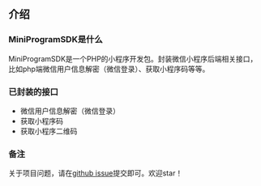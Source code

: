 ## 介绍

### MiniProgramSDK是什么

MiniProgramSDK是一个PHP的小程序开发包。封装微信小程序后端相关接口，比如php端微信用户信息解密（微信登录）、获取小程序码等等。 

### 已封装的接口

* 微信用户信息解密（微信登录）
* 获取小程序码
* 获取小程序二维码

### 备注

关于项目问题，请在[github issue](https://github.com/hillpy/MiniProgramSDK/issues "github issue")提交即可。欢迎star！